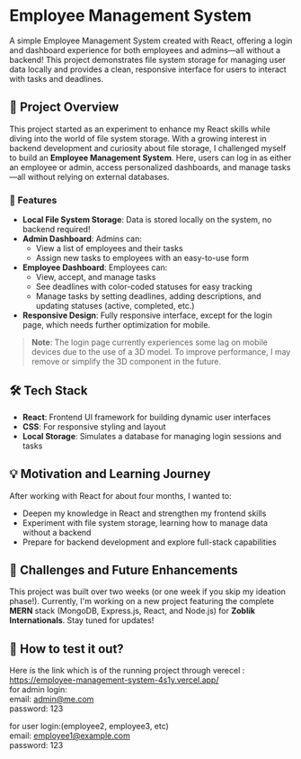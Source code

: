 # Employee Management System

A simple Employee Management System created with React, offering a login and dashboard experience for both employees and admins—all without a backend! This project demonstrates file system storage for managing user data locally and provides a clean, responsive interface for users to interact with tasks and deadlines.

## 🚀 Project Overview

This project started as an experiment to enhance my React skills while diving into the world of file system storage. With a growing interest in backend development and curiosity about file storage, I challenged myself to build an **Employee Management System**. Here, users can log in as either an employee or admin, access personalized dashboards, and manage tasks—all without relying on external databases.

### 🎯 Features

- **Local File System Storage**: Data is stored locally on the system, no backend required!
- **Admin Dashboard**: Admins can:
  - View a list of employees and their tasks
  - Assign new tasks to employees with an easy-to-use form
- **Employee Dashboard**: Employees can:
  - View, accept, and manage tasks
  - See deadlines with color-coded statuses for easy tracking
  - Manage tasks by setting deadlines, adding descriptions, and updating statuses (active, completed, etc.)
- **Responsive Design**: Fully responsive interface, except for the login page, which needs further optimization for mobile.

> **Note**: The login page currently experiences some lag on mobile devices due to the use of a 3D model. To improve performance, I may remove or simplify the 3D component in the future.

## 🛠️ Tech Stack

- **React**: Frontend UI framework for building dynamic user interfaces
- **CSS**: For responsive styling and layout
- **Local Storage**: Simulates a database for managing login sessions and tasks

## 💡 Motivation and Learning Journey

After working with React for about four months, I wanted to:
- Deepen my knowledge in React and strengthen my frontend skills
- Experiment with file system storage, learning how to manage data without a backend
- Prepare for backend development and explore full-stack capabilities

## 🚧 Challenges and Future Enhancements

This project was built over two weeks (or one week if you skip my ideation phase!). Currently, I'm working on a new project featuring the complete **MERN** stack (MongoDB, Express.js, React, and Node.js) for **Zoblik Internationals**. Stay tuned for updates!


## 🔧 How to test it out?

Here is the link which is of the running project through verecel : https://employee-management-system-4s1y.vercel.app/ <br>
for admin login: <br>
email: admin@me.com<br>
password: 123<br>

for user login:(employee2, employee3, etc)<br>
email: employee1@example.com<br>
password: 123<br>

